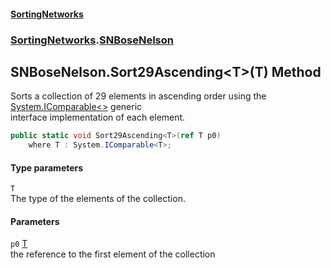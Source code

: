 #### [SortingNetworks](index.md 'index')
### [SortingNetworks](SortingNetworks.md 'SortingNetworks').[SNBoseNelson](SortingNetworks_SNBoseNelson.md 'SortingNetworks.SNBoseNelson')
## SNBoseNelson.Sort29Ascending&lt;T&gt;(T) Method
Sorts a collection of 29 elements in ascending order using the [System.IComparable&lt;&gt;](https://docs.microsoft.com/en-us/dotnet/api/System.IComparable-1 'System.IComparable`1') generic  
interface implementation of each element.  
```csharp
public static void Sort29Ascending<T>(ref T p0)
    where T : System.IComparable<T>;
```
#### Type parameters
<a name='SortingNetworks_SNBoseNelson_Sort29Ascending_T_(T)_T'></a>
`T`  
The type of the elements of the collection.
  
#### Parameters
<a name='SortingNetworks_SNBoseNelson_Sort29Ascending_T_(T)_p0'></a>
`p0` [T](SortingNetworks_SNBoseNelson_Sort29Ascending_T_(T).md#SortingNetworks_SNBoseNelson_Sort29Ascending_T_(T)_T 'SortingNetworks.SNBoseNelson.Sort29Ascending&lt;T&gt;(T).T')  
the reference to the first element of the collection
  
